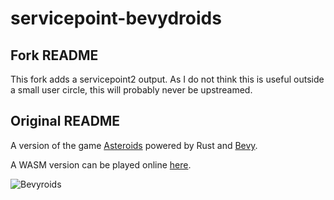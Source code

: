 # servicepoint-bevydroids

## Fork README

This fork adds a servicepoint2 output.
As I do not think this is useful outside a small user circle, this will probably never be upstreamed.

## Original README

A version of the game [Asteroids](https://en.wikipedia.org/wiki/Asteroids_(video_game)) powered
by Rust and [Bevy](https://bevyengine.org/).

A WASM version can be played online [here](https://reu.github.io/bevyroids/).

![Bevyroids](https://raw.githubusercontent.com/reu/bevyroids/master/.github/bevyroids.gif)
